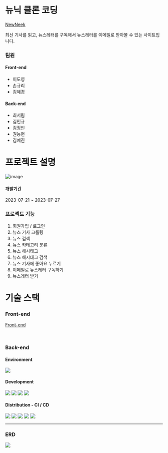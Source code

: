 # 뉴닉 클론 코딩

<a href="https://newneek.co" target="_blank"> NewNeek </a>

최신 기사를 읽고, 뉴스레터를 구독해서 뉴스레터를 이메일로 받아볼 수 있는 사이트입니다. 

### 팀원
#### Front-end
+ 이도영
+ 손규리
+ 김혜경
  
#### Back-end
+ 최서림
+ 김민규
+ 김정빈
+ 권능현
+ 김예진

# 프로젝트 설명
![image](https://github.com/Team3-NEWNEEK-Clone-Coding/BE/assets/65941341/37553f5c-5a0f-45c5-a13a-000d5836674e)



#### 개발기간
2023-07-21 ~ 2023-07-27


### 프로젝트 기능
1. 회원가입 / 로그인
3. 뉴스 기사 크롤링
4. 뉴스 검색
5. 뉴스 카테고리 분류
6. 뉴스 해시태그
7. 뉴스 해시태그 검색
8. 뉴스 기사에 좋아요 누르기
9. 이메일로 뉴스레터 구독하기
10. 뉴스레터 받기


# 기술 스택
### Front-end
<a href="https://github.com/Team3-NEWNEEK-Clone-Coding/FE.git" target="_blank"> Front-end </a>

<br>

### Back-end
#### Environment
<img src="https://img.shields.io/badge/intelliJ-000000?style=flat&logo=intellijidea&logoColor=white">


#### Development
<img src="https://img.shields.io/badge/springboot-6DB33F?style=flat&logo=springboot&logoColor=white"> <img src="https://img.shields.io/badge/mysql-4479A1?style=flat&logo=mysql&logoColor=white">
<img src="https://img.shields.io/badge/springsecurity-6DB33F?style=flat&logo=springsecurity&logoColor=white"> <img src="https://img.shields.io/badge/ubuntu-E95420?style=flat&logo=ubuntu&logoColor=white">

#### Distribution - CI / CD
<img src="https://img.shields.io/badge/AmazonAWS-FF9900?style=flat&logo=amazonaws&logoColor=white"> <img src="https://img.shields.io/badge/AmazonS3-569A31?style=flat&logo=amazons3&logoColor=white"> <img src="https://img.shields.io/badge/AmazonEC2-FF9900?style=flat&logo=amazonec2&logoColor=white"> <img src="https://img.shields.io/badge/AmazonRDS-527FFF?style=flat&logo=amazonrds&logoColor=white"> <img src="https://img.shields.io/badge/GithubActions-2088FF?style=flat&logo=githubactions&logoColor=white">

----

### ERD
<img src="https://github.com/Team3-NEWNEEK-Clone-Coding/BE/assets/65941341/ed6163ce-007a-4ba7-bfa6-c6c24d4d36af">

